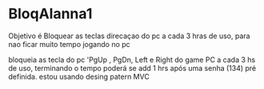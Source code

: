 # BloqAlanna1

Objetivo é Bloquear as teclas direcaçao do pc a cada 3 hras de uso, para nao ficar muito tempo jogando no pc

bloqueia as tecla do pc 'PgUp , PgDn, Left e Right do game PC a cada 3 hs de uso, 
terminando o tempo poderá se add 1 hrs após uma senha (134) pré definida.
estou usando desing patern MVC  
